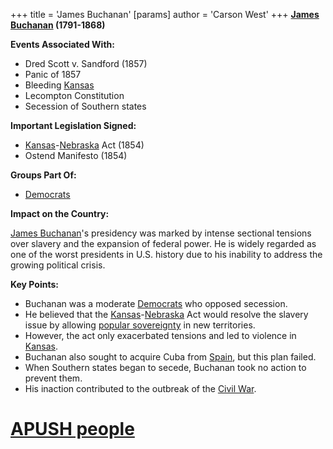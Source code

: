 +++
 title = 'James Buchanan'
[params]
	author = 'Carson West'
+++
**[James Buchanan](./../james-buchanan/) (1791-1868)**

**Events Associated With:**

* Dred Scott v. Sandford (1857)
* Panic of 1857
* Bleeding [Kansas](./../kansas/)
* Lecompton Constitution
* Secession of Southern states

**Important Legislation Signed:**

* [Kansas](./../kansas/)-[Nebraska](./../nebraska/) Act (1854)
* Ostend Manifesto (1854)

**Groups Part Of:**

* [Democrats](./../democrats/)

**Impact on the Country:**

[James Buchanan](./../james-buchanan/)'s presidency was marked by intense sectional tensions over slavery and the expansion of federal power. He is widely regarded as one of the worst presidents in U.S. history due to his inability to address the growing political crisis.

**Key Points:**

* Buchanan was a moderate [Democrats](./../democrats/) who opposed secession.
* He believed that the [Kansas](./../kansas/)-[Nebraska](./../nebraska/) Act would resolve the slavery issue by allowing [popular sovereignty](./../popular-sovereignty/) in new territories.
* However, the act only exacerbated tensions and led to violence in [Kansas](./../kansas/).
* Buchanan also sought to acquire Cuba from [Spain](./../spain/), but this plan failed.
* When Southern states began to secede, Buchanan took no action to prevent them.
* His inaction contributed to the outbreak of the [Civil War](./../civil-war/).
# [APUSH people](./../apush-people/)